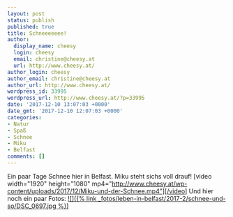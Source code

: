 ```yaml
---
layout: post
status: publish
published: true
title: Schneeeeeee!
author:
  display_name: cheesy
  login: cheesy
  email: christine@cheesy.at
  url: http://www.cheesy.at/
author_login: cheesy
author_email: christine@cheesy.at
author_url: http://www.cheesy.at/
wordpress_id: 33995
wordpress_url: http://www.cheesy.at/?p=33995
date: '2017-12-10 13:07:03 +0000'
date_gmt: '2017-12-10 12:07:03 +0000'
categories:
- Natur
- Spaß
- Schnee
- Miku
- Belfast
comments: []
---
```

Ein paar Tage Schnee hier in Belfast. Miku steht sichs voll drauf!
[video width="1920" height="1080" mp4="http://www.cheesy.at/wp-content/uploads/2017/12/Miku-und-der-Schnee.mp4"][/video]
Und hier noch ein paar Fotos:
[![]({% link _fotos/leben-in-belfast/2017-2/schnee-und-so/DSC_0697.jpg %})](http://www.cheesy.at/fotos/leben-in-belfast/schnee-und-so/)
